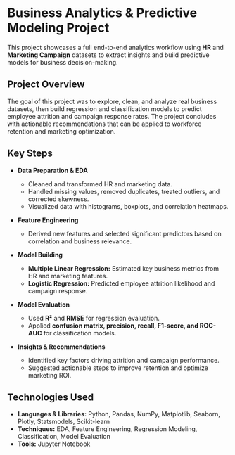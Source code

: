 # Business Analytics & Predictive Modeling Project  

This project showcases a full end-to-end analytics workflow using **HR** and **Marketing Campaign** datasets to extract insights and build predictive models for business decision-making.  

## Project Overview  
The goal of this project was to explore, clean, and analyze real business datasets, then build regression and classification models to predict employee attrition and campaign response rates. The project concludes with actionable recommendations that can be applied to workforce retention and marketing optimization.  

## Key Steps  
- **Data Preparation & EDA**  
  - Cleaned and transformed HR and marketing data.  
  - Handled missing values, removed duplicates, treated outliers, and corrected skewness.  
  - Visualized data with histograms, boxplots, and correlation heatmaps.  

- **Feature Engineering**  
  - Derived new features and selected significant predictors based on correlation and business relevance.  

- **Model Building**  
  - **Multiple Linear Regression:** Estimated key business metrics from HR and marketing features.  
  - **Logistic Regression:** Predicted employee attrition likelihood and campaign response.  

- **Model Evaluation**  
  - Used **R²** and **RMSE** for regression evaluation.  
  - Applied **confusion matrix, precision, recall, F1-score, and ROC-AUC** for classification models.  

- **Insights & Recommendations**  
  - Identified key factors driving attrition and campaign performance.  
  - Suggested actionable steps to improve retention and optimize marketing ROI.  

## Technologies Used  
- **Languages & Libraries:** Python, Pandas, NumPy, Matplotlib, Seaborn, Plotly, Statsmodels, Scikit-learn  
- **Techniques:** EDA, Feature Engineering, Regression Modeling, Classification, Model Evaluation  
- **Tools:** Jupyter Notebook
